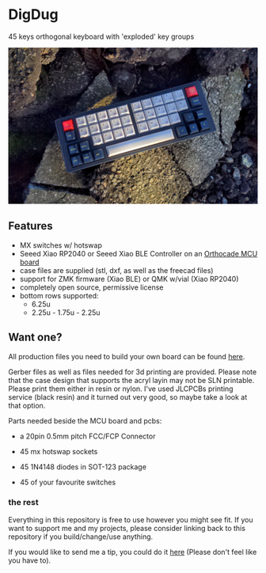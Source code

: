# DigDug

45 keys orthogonal keyboard with 'exploded' key groups

![top](img/top.jpg)

## Features

- MX switches w/ hotswap
- Seeed Xiao RP2040 or Seeed Xiao BLE Controller on an [Orthocade MCU board](https://github.com/weteor/orthocade_mcu_board)
- case files are supplied (stl, dxf, as well as the freecad files)
- support for ZMK firmware (Xiao BLE) or QMK w/vial (Xiao RP2040)
- completely open source, permissive license
- bottom rows supported: 
  - 6.25u
  - 2.25u - 1.75u - 2.25u

## Want one?

All production files you need to build your own board can be found [here](./prod).

Gerber files as well as files needed for 3d printing are provided. Please note that the case design that supports the acryl layin may not be SLN printable. Please print them either in resin or nylon. I've used JLCPCBs printing service (black resin) and it turned out very good, so maybe take a look at that option.

Parts needed beside the MCU board and pcbs:

- a 20pin 0.5mm pitch FCC/FCP Connector

- 45 mx hotswap sockets

- 45 1N4148 diodes in SOT-123 package

- 45 of your favourite switches

### the rest

Everything in this repository is free to use however you might see fit. If you want to support me and my projects, please consider linking back to this repository if you build/change/use anything. 

If you would like to send me a tip, you could do it [here](https://ko-fi.com/weteor) (Please don't feel like you have to).
